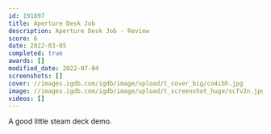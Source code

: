 ```yaml
---
id: 191897
title: Aperture Desk Job
description: Aperture Desk Job - Review
score: 6
date: 2022-03-05
completed: true
awards: []
modified_date: 2022-07-04
screenshots: []
cover: //images.igdb.com/igdb/image/upload/t_cover_big/co4ibh.jpg
image: //images.igdb.com/igdb/image/upload/t_screenshot_huge/scfv3n.jpg
videos: []
---
```

A good little steam deck demo.